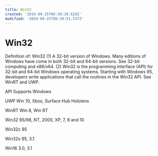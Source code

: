 ```yaml
---
title: Win32
created: '2019-09-25T06:30:38.628Z'
modified: '2019-09-25T06:30:51.537Z'
---
```


# Win32

Definition of: Win32
(1) A 32-bit version of Windows. Many editions of Windows have come in both 32-bit and 64-bit versions. See 32-bit computing and x86/x64.
(2) Win32 is the programming interface (API) for 32-bit and 64-bit Windows operating systems. Starting with Windows 95, developers write applications that call the routines in the Win32 API. See WinRT and UWP.


 API          Supports Windows

 UWP          Win 10, Xbox, Surface Hub
              Hololens

 WinRT        Win 8, Win RT

 Win32        95/98, NT, 2000, XP, 7, 8 and 10

 Win32c       95

 Win32s       95, 3.1

 Win16        3.0, 3.1

